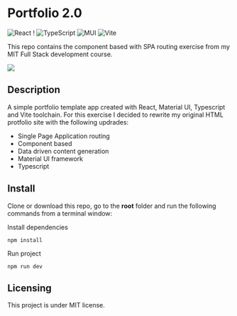 # Portfolio 2.0

![React](https://img.shields.io/badge/react-%2320232a.svg?style=for-the-badge&logo=react&logoColor=%2361DAFB) ! ![TypeScript](https://img.shields.io/badge/typescript-%23007ACC.svg?style=for-the-badge&logo=typescript&logoColor=white) ![MUI](https://img.shields.io/badge/MUI-%230081CB.svg?style=for-the-badge&logo=mui&logoColor=white) ![Vite](https://img.shields.io/badge/vite-%23646CFF.svg?style=for-the-badge&logo=vite&logoColor=white)

This repo contains the component based with SPA routing exercise from my MIT Full Stack development course.

<!-- Live demo [here](https://mike-veilleux.github.io/Tic-Tac-Toe_Exercise/)

<img src="https://github.com/Mike-Veilleux/Tic-Tac-Toe_Exercise/blob/main/src/assets/Tic-Tac-Toe_Screenshot.png"> -->

<img src="https://robohash.org/Mike">

## Description

A simple portfolio template app created with React, Material UI, Typescript and Vite toolchain. For this exercise I decided to rewrite my original HTML protfolio site with the following updrades:

- Single Page Application routing
- Component based
- Data driven content generation
- Material UI framework
- Typescript

## Install

Clone or download this repo, go to the **root** folder and run the following commands from a terminal window:

Install dependencies

```
npm install
```

Run project

```
npm run dev
```

## Licensing

This project is under MIT license.

